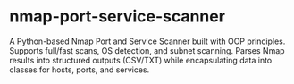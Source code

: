 # nmap-port-service-scanner
A Python-based Nmap Port and Service Scanner built with OOP principles. Supports full/fast scans, OS detection, and subnet scanning. Parses Nmap results into structured outputs (CSV/TXT) while encapsulating data into classes for hosts, ports, and services.
